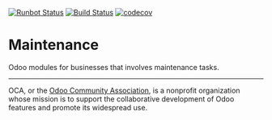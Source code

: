 [![Runbot Status](https://runbot.odoo-community.org/runbot/badge/flat/240/12.0.svg)](https://runbot.odoo-community.org/runbot/repo/github-com-oca-maintenance-240)
[![Build Status](https://travis-ci.org/OCA/maintenance.svg?branch=12.0)](https://travis-ci.org/OCA/maintenance)
[![codecov](https://codecov.io/gh/OCA/maintenance/branch/12.0/graph/badge.svg)](https://codecov.io/gh/OCA/maintenance)

# Maintenance

Odoo modules for businesses that involves maintenance tasks.



----

OCA, or the [Odoo Community Association](http://odoo-community.org/), is a nonprofit organization whose
mission is to support the collaborative development of Odoo features and
promote its widespread use.

